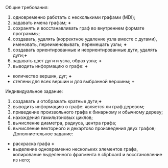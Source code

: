Общие требования:
1. одновременно работать с несколькими графами (MDI);
2. задавать имена графам; **+**
3. сохранять и восстанавливать граф во внутреннем формате программы;
4. создавать, удалять (корректное удаление узла вместе с дугами), именовать,
переименовывать, перемещать узлы; **+**
5. создавать ориентированные и неориентированные дуги, удалять дуги;**+**
6. задавать цвет дуги и узла, образ узла; **+**
7. выводить информацию о графе: **+**
  + количество вершин, дуг; **+**
  + степени для всех вершин и для выбранной вершины; **+**

Индивидуальное задание:
1. создавать и отображать кратные дуги;**+**
2. выводить информацию о графе: является ли граф деревом;
3. приведение произвольного графа к бинарному и обычному дереву;
4. нахождения гамильтоновых циклов;
5. вычисление диаметра, радиуса, центра графа;
6. вычисление векторного и декартово произведения двух графов;
Дополниетельное задание:
 + раскраска графа **+**
 + выделение одновременно нескольких элементов графа, копирование выделенного
фрагмента в clipboard и восстановление из него;
